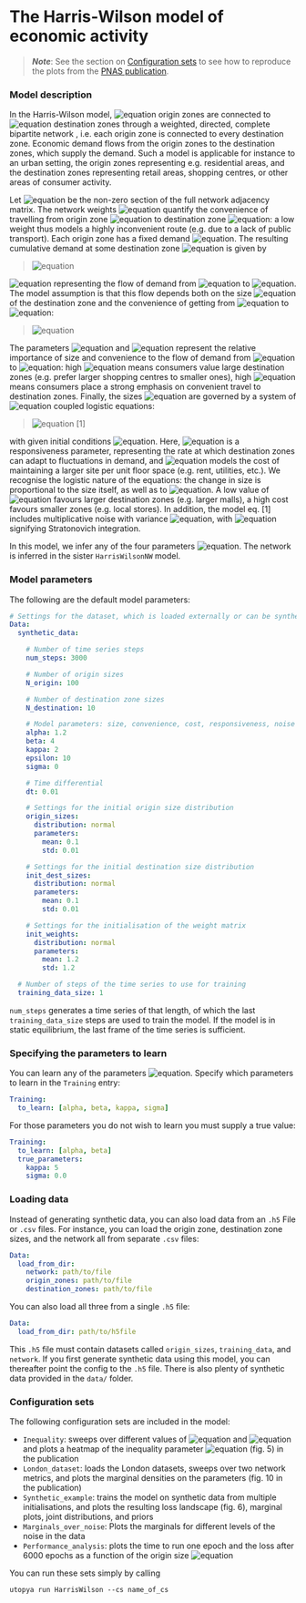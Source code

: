 # The Harris-Wilson model of economic activity

> **_Note_**: See the section on [Configuration sets](#configuration-sets) to see how to reproduce
> the plots from the [PNAS publication](https://www.pnas.org/doi/10.1073/pnas.2216415120).


### Model description
In the Harris-Wilson model, ![equation](https://latex.codecogs.com/gif.image?%5Cinline%20%5Cdpi%7B110%7DN)
origin zones are connected to ![equation](https://latex.codecogs.com/gif.image?%5Cinline%20%5Cdpi%7B110%7DM) destination
zones through a weighted, directed, complete bipartite network , i.e. each origin zone is connected to every destination zone.
Economic demand flows from the origin zones to the destination zones, which supply the demand.
Such a model is applicable for instance to an urban setting, the origin zones representing e.g.
residential areas, and the destination zones representing retail areas, shopping centres,
or other areas of consumer activity.

Let ![equation](https://latex.codecogs.com/gif.image?%5Cinline%20%5Cdpi%7B110%7D%5Cmathbf%7BC%7D%20%5Cin%20%5Cmathbb%7BR%7D%5E%7BN%20%5Ctimes%20M%7D)
be the non-zero section of the full network adjacency matrix.
The network weights ![equation](https://latex.codecogs.com/gif.image?%5Cinline%20%5Cdpi%7B110%7Dc_%7Bij%7D)
quantify the convenience of travelling from origin zone ![equation](https://latex.codecogs.com/gif.image?%5Cinline%20%5Cdpi%7B110%7Di)
to destination zone ![equation](https://latex.codecogs.com/gif.image?%5Cinline%20%5Cdpi%7B110%7Dj):
a low weight thus models a highly inconvenient route (e.g. due to a lack of public transport).
Each origin zone has a fixed demand ![equation](https://latex.codecogs.com/gif.image?%5Cinline%20%5Cdpi%7B110%7DO_i).
The resulting cumulative demand at some destination zone ![equation](https://latex.codecogs.com/gif.image?%5Cinline%20%5Cdpi%7B110%7Di)
is given by

> ![equation](https://latex.codecogs.com/gif.image?%5Cinline%20%5Cdpi%7B110%7DD_j%20=%20%5Csum_%7Bi=1%7D%5E%7BN%7D%20T_%7Bij%7D,)

![equation](https://latex.codecogs.com/gif.image?%5Cinline%20%5Cdpi%7B110%7DT_%7Bij%7D)
representing the flow of demand from ![equation](https://latex.codecogs.com/gif.image?%5Cinline%20%5Cdpi%7B110%7Di)
to ![equation](https://latex.codecogs.com/gif.image?%5Cinline%20%5Cdpi%7B110%7Dj).
The model assumption is that this flow depends both on the size ![equation](https://latex.codecogs.com/gif.image?%5Cinline%20%5Cdpi%7B110%7DW_j)
of the destination zone and the convenience of getting from ![equation](https://latex.codecogs.com/gif.image?%5Cinline%20%5Cdpi%7B110%7Di)
to ![equation](https://latex.codecogs.com/gif.image?%5Cinline%20%5Cdpi%7B110%7Dj):

> ![equation](https://latex.codecogs.com/gif.image?%5Cinline%20%5Cdpi%7B110%7DT_%7Bij%7D%20=%20%5Cdfrac%7BW_j%5E%5Calpha%20c_%7Bij%7D%5E%5Cbeta%7D%7B%5Csum_%7Bk=1%7D%5EM%20W_k%5E%5Calpha%20c_%7Bik%7D%5E%5Cbeta%7D%20O_i.)

The parameters ![equation](https://latex.codecogs.com/gif.image?%5Cinline%20%5Cdpi%7B110%7D%5Calpha)
and ![equation](https://latex.codecogs.com/gif.image?%5Cinline%20%5Cdpi%7B110%7D%5Cbeta) represent the
relative importance of size and convenience to the flow of demand
from ![equation](https://latex.codecogs.com/gif.image?%5Cinline%20%5Cdpi%7B110%7Di)
to ![equation](https://latex.codecogs.com/gif.image?%5Cinline%20%5Cdpi%7B110%7Dj): high ![equation](https://latex.codecogs.com/gif.image?%5Cinline%20%5Cdpi%7B110%7D%5Calpha)
means consumers value large destination zones (e.g. prefer larger shopping centres to smaller ones),
high ![equation](https://latex.codecogs.com/gif.image?%5Cinline%20%5Cdpi%7B110%7D%5Cbeta)
means consumers place a strong emphasis on convenient travel to destination zones.
Finally, the sizes ![equation](https://latex.codecogs.com/gif.image?%5Cinline%20%5Cdpi%7B110%7DW_j)
are governed by a system of ![equation](https://latex.codecogs.com/gif.image?%5Cinline%20%5Cdpi%7B110%7DM)
coupled logistic equations:

> ![equation](https://latex.codecogs.com/gif.image?%5Cinline%20%5Cdpi%7B110%7D%5Cmathrm%7Bd%7DW_j%20=%20%5Cepsilon%20W_j(D_j%20-%20%5Ckappa%20W_j)%5Cmathrm%7Bd%7Dt%20&plus;%20%5Csigma%20W_j%20%5Ccirc%20%5Cmathrm%7Bd%7DB_j,)   [1]

with given initial conditions ![equation](https://latex.codecogs.com/gif.image?%5Cinline%20%5Cdpi%7B110%7DW_j(t=0)%20=%20W_%7Bj,%200%7D).
Here, ![equation](https://latex.codecogs.com/gif.image?%5Cinline%20%5Cdpi%7B110%7D%5Cepsilon)
is a responsiveness parameter, representing the rate at which destination zones can adapt to
fluctuations in demand, and ![equation](https://latex.codecogs.com/gif.image?%5Cinline%20%5Cdpi%7B110%7D%5Ckappa) models
the cost of maintaining a larger site per unit floor space (e.g. rent, utilities, etc.).
We recognise the logistic nature of the equations: the change in size is proportional to the size itself,
as well as to ![equation](https://latex.codecogs.com/gif.image?%5Cinline%20%5Cdpi%7B110%7DD_j%20-%20%5Ckappa%20W_j).
A low value of ![equation](https://latex.codecogs.com/gif.image?%5Cinline%20%5Cdpi%7B110%7D%5Ckappa) favours larger
destination zones (e.g. larger malls), a high cost favours smaller zones (e.g. local stores).
In addition, the model eq. [1] includes multiplicative noise with variance
![equation](https://latex.codecogs.com/gif.image?%5Cinline%20%5Cdpi%7B110%7D%5Csigma%20%5Cgeq%200),
with ![equation](https://latex.codecogs.com/gif.image?%5Cinline%20%5Cdpi%7B110%7D%5Ccirc) signifying Stratonovich integration.

In this model, we infer any of the four parameters ![equation](https://latex.codecogs.com/gif.image?%5Cinline%20%5Cdpi%7B110%7D%5Calpha,%20%5Cbeta,%20%5Ckappa,%20%5Csigma).
The network is inferred in the sister `HarrisWilsonNW` model.

### Model parameters
The following are the default model parameters:

```yaml
# Settings for the dataset, which is loaded externally or can be synthetically generated using the ABM
Data:
  synthetic_data:

    # Number of time series steps
    num_steps: 3000

    # Number of origin sizes
    N_origin: 100

    # Number of destination zone sizes
    N_destination: 10

    # Model parameters: size, convenience, cost, responsiveness, noise parameters
    alpha: 1.2
    beta: 4
    kappa: 2
    epsilon: 10
    sigma: 0

    # Time differential
    dt: 0.01

    # Settings for the initial origin size distribution
    origin_sizes:
      distribution: normal
      parameters:
        mean: 0.1
        std: 0.01

    # Settings for the initial destination size distribution
    init_dest_sizes:
      distribution: normal
      parameters:
        mean: 0.1
        std: 0.01

    # Settings for the initialisation of the weight matrix
    init_weights:
      distribution: normal
      parameters:
        mean: 1.2
        std: 1.2

  # Number of steps of the time series to use for training
  training_data_size: 1

```
`num_steps` generates a time series of that length, of which the last `training_data_size` steps
are used to train the model. If the model is in static equilibrium, the last frame of the time series
is sufficient.

### Specifying the parameters to learn
You can learn any of the parameters
![equation](https://latex.codecogs.com/gif.image?%5Cinline%20%5Cdpi%7B110%7D%5Calpha,%20%5Cbeta,%20%5Ckappa,%20%5Csigma).
Specify which parameters to learn in the `Training` entry:
```yaml
Training:
  to_learn: [alpha, beta, kappa, sigma]
```

For those parameters you do not wish to learn you must supply a true value:

```yaml
Training:
  to_learn: [alpha, beta]
  true_parameters:
    kappa: 5
    sigma: 0.0
```
### Loading data
Instead of generating synthetic data, you can also load data from an `.h5` File or `.csv` files.
For instance, you can load the origin zone, destination zone sizes, and the network all from separate `.csv` files:

```yaml
Data:
  load_from_dir:
    network: path/to/file
    origin_zones: path/to/file
    destination_zones: path/to/file
```
You can also load all three from a single `.h5` file:

```yaml
Data:
  load_from_dir: path/to/h5file
```
This `.h5` file must contain datasets called `origin_sizes`, `training_data`, and `network`.
If you first generate synthetic data using this model, you can thereafter point the config to the
`.h5` file. There is also plenty of synthetic data provided in the `data/` folder.

### Configuration sets
The following configuration sets are included in the model:

- `Inequality`: sweeps over different values of ![equation](https://latex.codecogs.com/gif.image?%5Cinline%20%5Cdpi%7B110%7D%5Calpha)
and ![equation](https://latex.codecogs.com/gif.image?%5Cinline%20%5Cdpi%7B110%7D%5Cbeta) and plots a heatmap of the
inequality parameter ![equation](https://latex.codecogs.com/gif.image?%5Cinline%20%5Cdpi%7B110%7D%5Cnu) (fig. 5) in
the publication
- `London_dataset`: loads the London datasets, sweeps over two network metrics, and plots the marginal densities on the
parameters (fig. 10 in the publication)
- `Synthetic_example`: trains the model on synthetic data from multiple initialisations, and plots the resulting
loss landscape (fig. 6), marginal plots, joint distributions, and priors
- `Marginals_over_noise`: Plots the marginals for different levels of the noise in the data
- `Performance_analysis`: plots the time to run one epoch and the loss after 6000 epochs as a function
of the origin size ![equation](https://latex.codecogs.com/gif.image?%5Cinline%20%5Cdpi%7B110%7DN)

You can run these sets simply by calling

```commandline
utopya run HarrisWilson --cs name_of_cs
```
